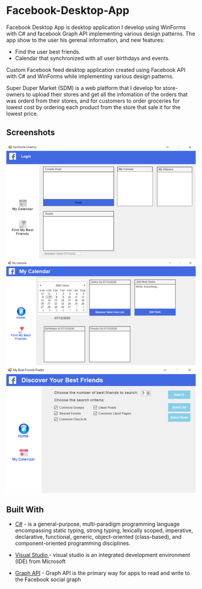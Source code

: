﻿# Facebook-Desktop-App

Facebook Desktop App is desktop application I develop using WinForms with C# and facebook Graph API implementing various design patterns.
The app show to the user his gerenal information, and new features: 
* Find the user best friends.
* Calendar that synchronized with all user birthdays and events.

Custom Facebook feed desktop application created using Facebook API with C# and WinForms while implementing various design patterns.

Super Duper Market (SDM) is a web platform that I develop for store-owners to upload their stores and get all the infomation of the orders that was orderd from their stores, and for customers to order groceries for lowest cost by ordering each product from the store that sale it for the lowest price. 

## Screenshots

![Login Page](Screenshots/login.png)
![Calendar Page](Screenshots/calendar.png)
![Best Friends FinderPage](Screenshots/bestFriendsFinder.png)


## Built With

* [C#](https://docs.microsoft.com/en-us/dotnet/csharp/) -  is a general-purpose, multi-paradigm programming language encompassing static typing, strong typing, lexically scoped, imperative, declarative, functional, generic, object-oriented (class-based), and component-oriented programming disciplines.

* [Visual Studio ](https://visualstudio.microsoft.com/) - visual studio is  an integrated development environment (IDE) from Microsoft

* [Graph API](https://developers.facebook.com/docs/graph-api) - Graph API is the primary way for apps to read and write to the Facebook social graph


```
